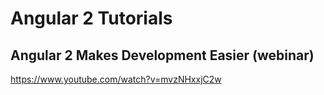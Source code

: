 # Angular 2 Tutorials  


## Angular 2 Makes Development Easier (webinar) 

https://www.youtube.com/watch?v=mvzNHxxjC2w  









